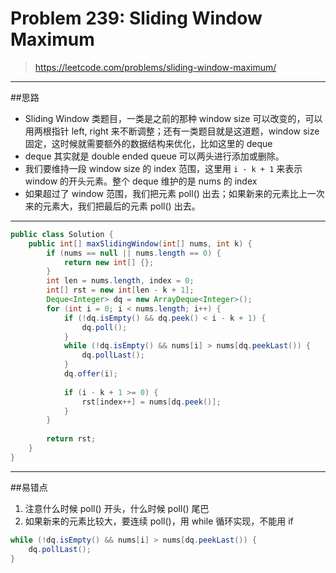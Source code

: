 # Problem 239: Sliding Window Maximum

> https://leetcode.com/problems/sliding-window-maximum/

-------
##思路
* Sliding Window 类题目，一类是之前的那种 window size 可以改变的，可以用两根指针 left, right 来不断调整；还有一类题目就是这道题，window size 固定，这时候就需要额外的数据结构来优化，比如这里的 deque
* deque 其实就是 double ended queue 可以两头进行添加或删除。
* 我们要维持一段 window size 的 index 范围，这里用 `i - k + 1` 来表示 window 的开头元素。整个 deque 维护的是 nums 的 index
* 如果超过了 window 范围，我们把元素 poll() 出去；如果新来的元素比上一次来的元素大，我们把最后的元素 poll() 出去。

------


```java
public class Solution {
    public int[] maxSlidingWindow(int[] nums, int k) {
        if (nums == null || nums.length == 0) {
            return new int[] {};
        }
        int len = nums.length, index = 0;
        int[] rst = new int[len - k + 1];
        Deque<Integer> dq = new ArrayDeque<Integer>();
        for (int i = 0; i < nums.length; i++) {
            if (!dq.isEmpty() && dq.peek() < i - k + 1) {
                dq.poll();
            }
            while (!dq.isEmpty() && nums[i] > nums[dq.peekLast()) {
                dq.pollLast();
            }
            dq.offer(i);
            
            if (i - k + 1 >= 0) {
                rst[index++] = nums[dq.peek()];
            }
        }
        
        return rst;
    }
}
```

-------
##易错点
1. 注意什么时候 poll() 开头，什么时候 poll() 尾巴
2. 如果新来的元素比较大，要连续 poll()，用 while 循环实现，不能用 if


```java
while (!dq.isEmpty() && nums[i] > nums[dq.peekLast()) {
    dq.pollLast();
}
```




















